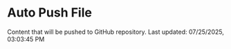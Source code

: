 # Auto Push File

Content that will be pushed to GitHub repository.
Last updated: 07/25/2025, 03:03:45 PM